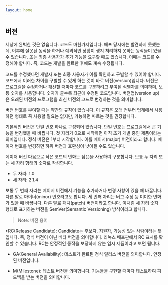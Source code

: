 ```yaml
---
layout: home
---
```

## 버전
세상에 완벽한 것은 없습니다. 코드도 마찬가지입니다. 배포 당시에는 발견하지 못했는데, 이후에 잘못된 동작을 하거나 예외적인 상황이 생겨 처리하지 못하는 동작들이 있을 수 있습니다. 또는 최종 사용자가 추가 기능을 요구할 때도 있습니다. 이때는 코드를 수정해야 합니다. 즉, 코드는 개발을 완료한 후에도 계속 수정됩니다.  

코드를 수정했다면 개발자 또는 최종 사용자가 이를 확인하고 구별할 수 있어야 합니다. 코드에서 이러한 차이를 구별할 수 있게 하는 것이 바로 버전(version)입니다. 버전은 프로그램을 수정하거나 개선할 때마다 코드를 구분하려고 부여된 식별자를 의미하며, 보통 숫자를 사용합니다. 숫자가 클수록 최근에 수정된 코드입니다. 버전업(version up)은 오래된 버전의 프로그램을 최신 버전의 코드로 변경하는 것을 의미합니다.  

버전 번호를 부여할 때는 약간의 규칙이 있습니다. 이 규칙은 오래 전부터 업계에서 사용하던 형태로 꼭 사용할 필요는 없지만, 가능하면 따르는 것을 권장합니다.  

기본적인 버전은 단일 번호 하나로 구성되어 있습니다. 단일 번호는 프로그램에서 큰 기능을 변경했을 때 바뀝니다. 첫 자리가 0으로 시작하면 아직 초기 개발 중인 제품이라는 의미입니다. 정식 버전은 1부터 시작합니다. 이를 메이저(major) 버전이라고 합니다. 메이저 번호를 변경하면 하위 버전과 호환성이 낮아질 수도 있습니다.  

메이저 버전 다음으로 작은 코드의 변화는 점(.)을 사용하여 구분합니다. 보통 두 자리 또는 세 자리 형태의 숫자로 작성합니다.  

* 두 자리: 1.0
* 세 자리: 2.1.4

보통 두 번째 자리는 메이저 버전에서 기능을 추가하거나 변경 사항이 있을 때 바꿉니다. 다른 말로 마이너(minor) 번호라고도 합니다. 세 번째 자리는 버그 수정 등 미미한 변화가 있을 때 바꿉니다. 다른 말로 패치(patch) 버전이라고 합니다. 이처럼 세 자리 숫자 형태로 표기하는 버전을 SemVer(Semantic Versioning) 방식이라고 합니다.  

>Note: 버전 용어  

•RC(Release Candidate): Candidate는 후보자, 지원자, 가능성 있는 사람이라는 뜻입니다. 즉, 정식 버전이 아닌 베타 버전을 의미합니다. 리눅스 배포판에서 RC 표시를 확인할 수 있습니다. RC는 안정적인 동작을 보장하지 않는 임시 제품이라고 보면 됩니다.  

* GA(General Availability): 테스트가 완료된 정식 릴리스 버전을 의미합니다. 안정된 버전입니다.

* M(Milestone): 테스트 버전을 의미합니다. 기능들을 구현할 때마다 테스트하여 피드백을 받는 버전을 의미합니다.  

<br><br>